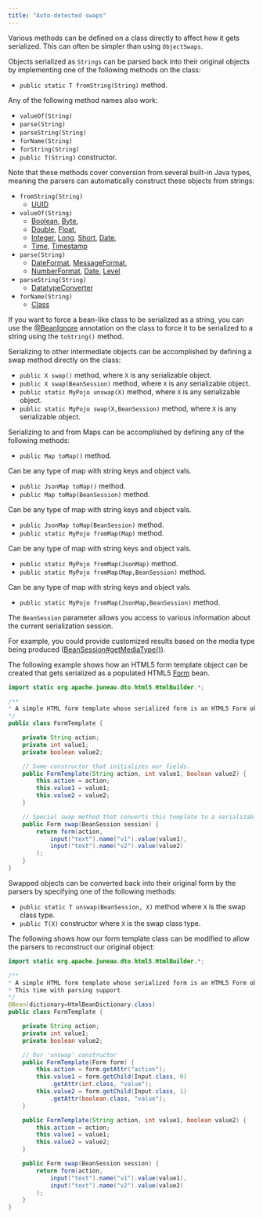 ```yaml
---
title: "Auto-detected swaps"
---
```


Various methods can be defined on a class directly to affect how it gets serialized.
This can often be simpler than using `ObjectSwaps`.

Objects serialized as `Strings` can be parsed back into their original objects by implementing one of the following methods on the class:
- `public static T fromString(String)` method.

Any of the following method names also work:
- `valueOf(String)`
- `parse(String)`
- `parseString(String)`
- `forName(String)`
- `forString(String)`
- `public T(String)` constructor.

Note that these methods cover conversion from several built-in Java types, meaning the parsers can automatically construct these objects from strings:
- `fromString(String)` 
   - [UUID]({{API_DOCS}}/java/util/UUID.html)
- `valueOf(String)` 
   - [Boolean]({{API_DOCS}}/java/lang/Boolean.html), [Byte]({{API_DOCS}}/java/lang/Byte.html),
   - [Double]({{API_DOCS}}/java/lang/Double.html), [Float]({{API_DOCS}}/java/lang/Float.html),
   - [Integer]({{API_DOCS}}/java/lang/Integer.html), [Long]({{API_DOCS}}/java/lang/Long.html), [Short]({{API_DOCS}}/java/lang/Short.html), [Date]({{API_DOCS}}/java/sql/Date.html),
   - [Time]({{API_DOCS}}/java/sql/Time.html), [Timestamp]({{API_DOCS}}/java/sql/Timestamp.html)
- `parse(String)` 
   - [DateFormat]({{API_DOCS}}/java/text/DateFormat.html), [MessageFormat]({{API_DOCS}}/java/text/MessageFormat.html),
   - [NumberFormat]({{API_DOCS}}/java/text/NumberFormat.html), [Date]({{API_DOCS}}/java/util/Date.html), [Level]({{API_DOCS}}/java/util/logging/Level.html)
- `parseString(String)` 
   - [DatatypeConverter]({{API_DOCS}}/javax/xml/bind/DatatypeConverter.html)
- `forName(String)` 
   - [Class]({{API_DOCS}}/java/lang/Class.html)

If you want to force a bean-like class to be serialized as a string, you can use the [@BeanIgnore]({{API_DOCS}}/org/apache/juneau/annotation/BeanIgnore.html) annotation on the class to force it to be serialized to a string using the `toString()` method.

Serializing to other intermediate objects can be accomplished by defining a swap method directly on the class:
- `public X swap()` method, where `X` is any serializable object.
- `public X swap(BeanSession)` method, where `X` is any serializable object.
- `public static MyPojo unswap(X)` method, where `X` is any serializable object.
- `public static MyPojo swap(X,BeanSession)` method, where `X` is any serializable object.

Serializing to and from Maps can be accomplished by defining any of the following methods:
- `public Map toMap()` method.

Can be any type of map with string keys and object vals.
- `public JsonMap toMap()` method.
- `public Map toMap(BeanSession)` method.

Can be any type of map with string keys and object vals.
- `public JsonMap toMap(BeanSession)` method.
- `public static MyPojo fromMap(Map)` method.

Can be any type of map with string keys and object vals.
- `public static MyPojo fromMap(JsonMap)` method.
- `public static MyPojo fromMap(Map,BeanSession)` method.

Can be any type of map with string keys and object vals.
- `public static MyPojo fromMap(JsonMap,BeanSession)` method.

The `BeanSession` parameter allows you access to various information about the current serialization session.

For example, you could provide customized results based on the media type being produced ([BeanSession#getMediaType()]({{API_DOCS}}/org/apache/juneau/BeanSession.html#getMediaType())).

The following example shows how an HTML5 form template object can be created that gets serialized as a populated HTML5 [Form]({{API_DOCS}}/org/apache/juneau/dto/html5/Form.html) bean.

```java
import static org.apache.juneau.dto.html5.HtmlBuilder.*;

/**
* A simple HTML form template whose serialized form is an HTML5 Form object.
*/
public class FormTemplate {

    private String action;
    private int value1;
    private boolean value2;

    // Some constructor that initializes our fields.
    public FormTemplate(String action, int value1, boolean value2) {
        this.action = action;
        this.value1 = value1;
        this.value2 = value2;
    }

    // Special swap method that converts this template to a serializable bean
    public Form swap(BeanSession session) {
        return form(action,
            input("text").name("v1").value(value1),
            input("text").name("v2").value(value2)
        );
    }
}
```

Swapped objects can be converted back into their original form by the parsers by specifying one of the following methods:
- `public static T unswap(BeanSession, X)` method where `X` is the swap class type.
- `public T(X)` constructor where `X` is the swap class type.

The following shows how our form template class can be modified to allow the parsers to reconstruct our original object:

```java
import static org.apache.juneau.dto.html5.HtmlBuilder.*;

/**
* A simple HTML form template whose serialized form is an HTML5 Form object.
* This time with parsing support.
*/
@Bean(dictionary=HtmlBeanDictionary.class)
public class FormTemplate {

    private String action;
    private int value1;
    private boolean value2;

    // Our 'unswap' constructor
    public FormTemplate(Form form) {
        this.action = form.getAttr("action");
        this.value1 = form.getChild(Input.class, 0)
            .getAttr(int.class, "value");
        this.value2 = form.getChild(Input.class, 1)
            .getAttr(boolean.class, "value");
    }

    public FormTemplate(String action, int value1, boolean value2) {
        this.action = action;
        this.value1 = value1;
        this.value2 = value2;
    }

    public Form swap(BeanSession session) {
        return form(action,
            input("text").name("v1").value(value1),
            input("text").name("v2").value(value2)
        );
    }
}
```
